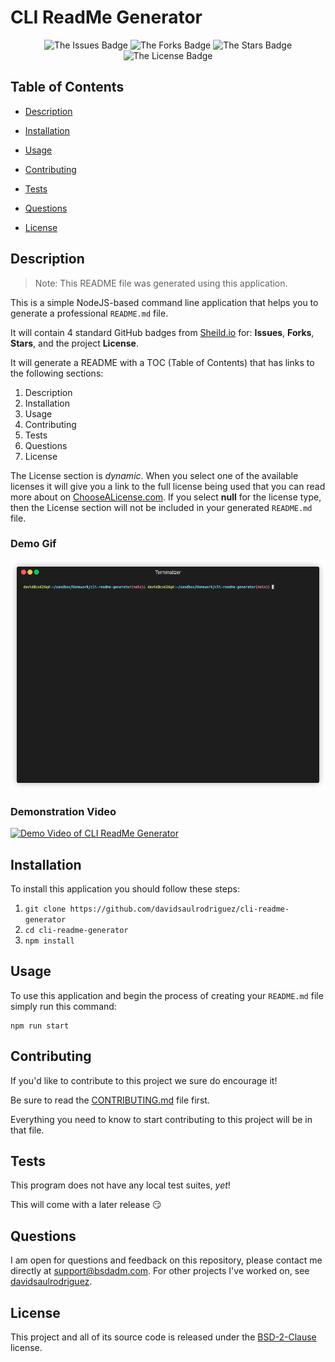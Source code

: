 # CLI ReadMe Generator

<span align="center">

![The Issues Badge](https://img.shields.io/github/issues/davidsaulrodriguez/cli-readme-generator)
![The Forks Badge](https://img.shields.io/github/forks/davidsaulrodriguez/cli-readme-generator)
![The Stars Badge](https://img.shields.io/github/stars/davidsaulrodriguez/cli-readme-generator)
![The License Badge](https://img.shields.io/github/license/davidsaulrodriguez/cli-readme-generator)

</span>
  
## Table of Contents
  * [Description](#Description)

  * [Installation](#installation)
  
  * [Usage](#usage)
  
  * [Contributing](#contributing)
  
  * [Tests](#tests)

  * [Questions](#questions)

  * [License](#license)
  
  
## Description
> Note: This README file was generated using this application.

This is a simple NodeJS-based command line application that helps you to generate a professional `README.md` file.

It will contain 4 standard GitHub badges from [Sheild.io][badges] for: **Issues**, **Forks**, **Stars**, and the project **License**.

It will generate a README with a TOC (Table of Contents) that has links to the following sections:
  
  1. Description
  2. Installation
  3. Usage
  4. Contributing
  5. Tests
  6. Questions
  7. License
  
The License section is _dynamic_. When you select one of the available licenses it will give you a link to the full license being used that you can read more about on [ChooseALicense.com][cal]. If you select **null** for the license type, then the License section will not be included in your generated `README.md` file.

### Demo Gif
![Demo gif of Terminal Commands](./screenshots/cli-readme-generator-demo.gif)

### Demonstration Video

[![Demo Video of CLI ReadMe Generator](https://img.youtube.com/vi/HMyqFEMbBvo/0.jpg)](https://www.youtube.com/watch?v=HMyqFEMbBvo)

[badges]: https://shield.io
[cal]: https://chooselicense.com/


## Installation

To install this application you should follow these steps:

 1. `git clone https://github.com/davidsaulrodriguez/cli-readme-generator`
 2. `cd cli-readme-generator`
 3. `npm install`
 


## Usage
To use this application and begin the process of creating your `README.md` file simply run this command:

```shell
npm run start
```


## Contributing
If you'd like to contribute to this project we sure do encourage it!

Be sure to read the [CONTRIBUTING.md][contrib] file first.

Everything you need to know to start contributing to this project will be in that file.

[contrib]: CONTRIBUTING.md



## Tests
This program does not have any local test suites, _yet_!

This will come with a later release :smirk:

  
## Questions

I am open for questions and feedback on this repository, please contact me directly at support@bsdadm.com. For other projects I've worked on, see [davidsaulrodriguez](https://github.com/davidsaulrodriguez/).

## License
This project and all of its source code is released under the [BSD-2-Clause](https://choosealicense.com/licenses/bsd-2-clause/) license.
